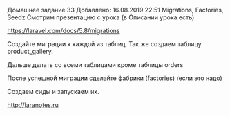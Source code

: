 Домашнее задание 33
Добавлено: 16.08.2019 22:51
Migrations, Factories, Seedz
Смотрим презентацию с урока (в Описании урока есть)

https://laravel.com/docs/5.8/migrations

Создайте миграции к каждой из таблиц. 
Так же создаем таблицу product_gallery.

Дальше делать со всеми таблицами кроме таблицы orders

После успешной миграции сделайте фабрики (factories) (если это надо)

Создаем сиды и запускаем их.



http://laranotes.ru

